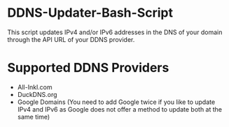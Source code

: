 # DDNS-Updater-Bash-Script
This script updates IPv4 and/or IPv6 addresses in the DNS of your domain through the API URL of your DDNS provider.

# Supported DDNS Providers
- All-Inkl.com
- DuckDNS.org
- Google Domains (You need to add Google twice if you like to update IPv4 and IPv6 as Google does not offer a method to update both at the same time)
  
  
